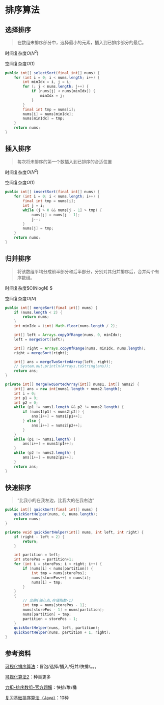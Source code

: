 # 排序算法

## 选择排序

> 在数组未排序部分中，选择最小的元素，插入到已排序部分的最后。

时间复杂度$O(N^2)$

空间复杂度$O(1)$

```java
public int[] selectSort(final int[] nums) {
    for (int i = 0; i < nums.length; i++) {
        int minIdx = i, j = i;
        for (; j < nums.length; j++) {
            if (nums[j] < nums[minIdx]) {
                minIdx = j;
            }
        }
        final int tmp = nums[i];
        nums[i] = nums[minIdx];
        nums[minIdx] = tmp;
    }
    return nums;
}
```

## 插入排序

> 每次将未排序的第一个数插入到已排序的合适位置



时间复杂度$O(N^2)$

空间复杂度$O(1)$

```java
public int[] insertSort(final int[] nums) {
    for (int i = 0; i < nums.length; i++) {
        final int tmp = nums[i];
        int j = i;
        while (j > 0 && nums[j - 1] > tmp) {
            nums[j] = nums[j - 1];
            j--;
        }
        nums[j] = tmp;
    }
    return nums;
}
```

## 归并排序

> 将该数组平均分成前半部分和后半部分，分别对其归并排序后，合并两个有序数组。

时间复杂度$O(NlogN) $

空间复杂度$O(N)$

```java
public int[] mergeSort(final int[] nums) {
    if (nums.length < 2) {
        return nums;
    }
    int minIdx = (int) Math.floor(nums.length / 2);

    int[] left = Arrays.copyOfRange(nums, 0, minIdx);
    left = mergeSort(left);

    int[] right = Arrays.copyOfRange(nums, minIdx, nums.length);
    right = mergeSort(right);

    int[] ans = mergeTwoSortedArray(left, right);
    // System.out.println(Arrays.toString(ans));
    return ans;
}

private int[] mergeTwoSortedArray(int[] nums1, int[] nums2) {
    int[] ans = new int[nums1.length + nums2.length];
    int i = 0;
    int p1 = 0;
    int p2 = 0;
    while (p1 != nums1.length && p2 != nums2.length) {
        if (nums1[p1] < nums2[p2]) {
            ans[i++] = nums1[p1++];
        } else {
            ans[i++] = nums2[p2++];
        }
    }
    while (p1 != nums1.length) {
        ans[i++] = nums1[p1++];
    }
    while (p2 != nums2.length) {
        ans[i++] = nums2[p2++];
    }
    return ans;
}
```



## 快速排序

> “比我小的在我左边，比我大的在我右边”

```java
public int[] quickSort(final int[] nums) {
    quickSortHelper(nums, 0, nums.length);
    return nums;
}

private void quickSortHelper(int[] nums, int left, int right) {
    if (right - left < 2) {
        return;
    }

    int partition = left;
    int storePos = partition+1;
    for (int i = storePos; i < right; i++) {
        if (nums[i] < nums[partition]) {
            int tmp = nums[storePos];
            nums[storePos++] = nums[i];
            nums[i] = tmp;
        }
    }
    {
        // 交换(轴心点,存储指数-1)
        int tmp = nums[storePos - 1];
        nums[storePos - 1] = nums[partition];
        nums[partition] = tmp;
        partition = storePos - 1;
    }
    quickSortHelper(nums, left, partition);
    quickSortHelper(nums, partition + 1, right);
}
```



## 参考资料

[可视化排序算法](https://visualgo.net/zh/sorting)：冒泡/选择/插入/归并/快排/。。。

[可视化算法2](https://www.cs.usfca.edu/~galles/visualization/)：种类更多

[力扣-排序数组-官方题解](https://leetcode-cn.com/problems/sort-an-array/solution/pai-xu-shu-zu-by-leetcode-solution/)：快排/堆/桶

[复习基础排序算法（Java）](https://leetcode-cn.com/problems/sort-an-array/solution/fu-xi-ji-chu-pai-xu-suan-fa-java-by-liweiwei1419/)：10种